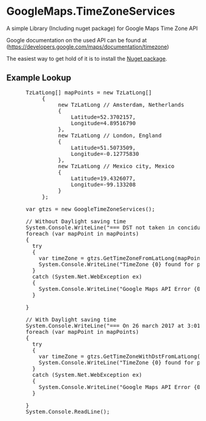 # GoogleMaps.TimeZoneServices
A simple Library (Including nuget package) for Google Maps Time Zone API

Google documentation on the used API can be found at (https://developers.google.com/maps/documentation/timezone) 

The easiest way to get hold of it is to install the [Nuget package](http://nuget.org/List/Packages/GoogleMaps.TimeZoneServices).

Example Lookup
----------------------

<pre>
      TzLatLong[] mapPoints = new TzLatLong[]
           {
                new TzLatLong // Amsterdam, Netherlands
                {
                    Latitude=52.3702157,
                    Longitude=4.89516790
                },
                new TzLatLong // London, England
                {
                    Latitude=51.5073509,
                    Longitude=-0.12775830
                },
                new TzLatLong // Mexico city, Mexico
                {
                    Latitude=19.4326077,
                    Longitude=-99.133208
                }
           };

      var gtzs = new GoogleTimeZoneServices();

      // Without Daylight saving time
      System.Console.WriteLine("=== DST not taken in conciduration ===");
      foreach (var mapPoint in mapPoints)
      {
        try
        {
          var timeZone = gtzs.GetTimeZoneFromLatLong(mapPoint.Latitude, mapPoint.Longitude);
          System.Console.WriteLine("TimeZone {0} found for point {1},{2}", timeZone, mapPoint.Latitude, mapPoint.Longitude);
        }
        catch (System.Net.WebException ex)
        {
          System.Console.WriteLine("Google Maps API Error {0}", ex.Message);
        } 

      }

      // With Daylight saving time
      System.Console.WriteLine("=== On 26 march 2017 at 3:01:00 AM (London and Amsterdam should have DST enabled ===");
      foreach (var mapPoint in mapPoints)
      {
        try
        {
          var timeZone = gtzs.GetTimeZoneWithDstFromLatLong(mapPoint.Latitude, mapPoint.Longitude, new DateTime(2017, 3, 26, 3, 1, 0));
          System.Console.WriteLine("TimeZone {0} found for point {1},{2}", timeZone, mapPoint.Latitude, mapPoint.Longitude);
        }
        catch (System.Net.WebException ex)
        {
          System.Console.WriteLine("Google Maps API Error {0}", ex.Message);
        }

      }
      System.Console.ReadLine();
</pre>